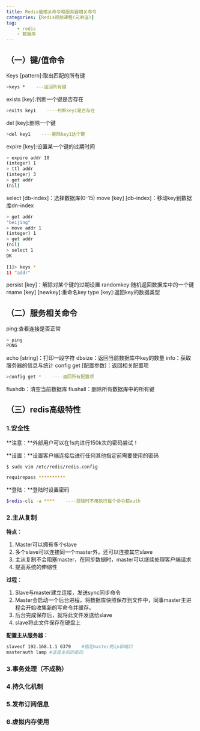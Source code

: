 ```yaml
---
title: Redis值相关命令和服务器相关命令
categories: [Redis视频课程(兄弟连)]
tag:
	- redis
	- 数据库
---
```


## （一）键/值命令

Keys [pattern]:取出匹配的所有键
```bash
>keys *    ---返回所有键
```
exists [key]:判断一个键是否存在
```bash
>exits key1    ----判断key1是否存在
```
del [key]:删除一个键
```bash
>del key1    ----删除key1这个键
```
expire [key]:设置某一个键的过期时间
```bash
> expire addr 10
(integer) 1
> ttl addr
(integer) 3
> get addr
(nil)
```
select [db-index]：选择数据库(0-15)
move [key] [db-index]：移动key到数据库dn-index
```bash
> get addr
"beijing"
> move addr 1
(integer) 1
> get addr
(nil)
> select 1
OK
 
[1]> keys *
1) "addr"
```
persist [key]：解除对某个键的过期设置
randomkey:随机返回数据库中的一个键
rname [key] [newkey]:重命名key
type [key]:返回key的数据类型

## （二）服务相关命令
ping:查看连接是否正常
```bash
> ping
PONG
```
echo [string]：打印一段字符
dbsize：返回当前数据库中key的数量
info：获取服务器的信息与统计
config get [配置参数]：返回相关配置项
```bash
>config get *    ----返回所有配置项
```
flushdb：清空当前数据库
flushall：删除所有数据库中的所有键

## （三）redis高级特性
### 1.安全性
**注意：**外部用户可以在1s内进行150k次的密码尝试！

**设置：**设置客户端连接后进行任何其他指定前需要使用的密码
```bash
$ sudo vim /etc/redis/redis.config
```
```bash
requirepass **********
```
**登陆：**登陆时设置密码
```bash
$redis-cli -a ****    ----登陆时不用执行每个命令都auth
```

### 2.主从复制
**特点：**
1. Master可以拥有多个slave
2. 多个slave可以连接同一个master外，还可以连接其它slave
3. 主从复制不会阻塞master，在同步数据时，master可以继续处理客户端请求
4. 提高系统的伸缩性

**过程：**
1. Slave与master建立连接，发送sync同步命令
2. Master会启动一个后台进程，将数据库快照保存到文件中，同事master主进程会开始收集新的写命令并缓存。
3. 后台完成保存后，就将此文件发送给slave
4. slave将此文件保存在硬盘上

**配置主从服务器：**
```bash
slaveof 192.168.1.1 6379    #指定master的ip和端口
masterauth lamp #这是主机的密码
```

### 3.事务处理（不成熟）
### 4.持久化机制
### 5.发布订阅信息
### 6.虚拟内存使用